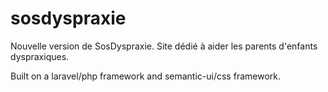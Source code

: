 # sosdyspraxie
Nouvelle version de SosDyspraxie. Site dédié à aider les parents d'enfants dyspraxiques.

Built on a laravel/php framework and semantic-ui/css framework.
